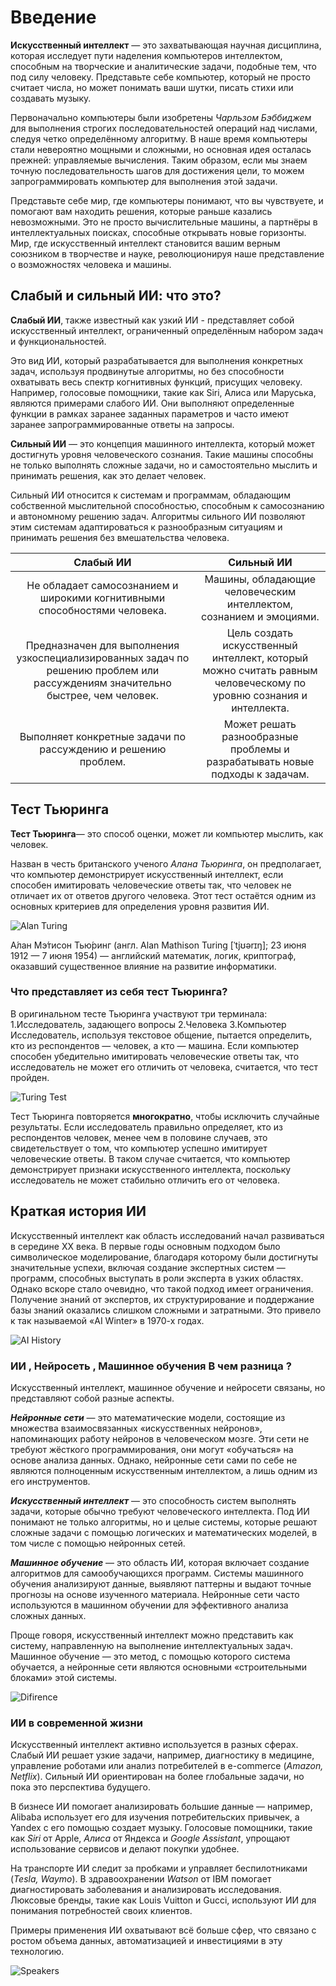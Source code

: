 # Введение

**Искусственный интеллект** — это захватывающая научная дисциплина, которая исследует пути наделения компьютеров интеллектом, способным на творческие и аналитические задачи, подобные тем, что под силу человеку. Представьте себе компьютер, который не просто считает числа, но может понимать ваши шутки, писать стихи или создавать музыку.

Первоначально компьютеры были изобретены _Чарльзом Бэббиджем_ для выполнения строгих последовательностей операций над числами, следуя четко определённому алгоритму. В наше время компьютеры стали невероятно мощными и сложными, но основная идея осталась прежней: управляемые вычисления. Таким образом, если мы знаем точную последовательность шагов для достижения цели, то можем запрограммировать компьютер для выполнения этой задачи.

Представьте себе мир, где компьютеры понимают, что вы чувствуете, и помогают вам находить решения, которые раньше казались невозможными. Это не просто вычислительные машины, а партнёры в интеллектуальных поисках, способные открывать новые горизонты. Мир, где искусственный интеллект становится вашим верным союзником в творчестве и науке, революционируя наше представление о возможностях человека и машины.

## Слабый и сильный ИИ: что это? <br/>

**Слабый ИИ**, также известный как узкий ИИ - представляет собой искусственный интеллект, ограниченный определённым набором задач и функциональностей.

Это вид ИИ, который разрабатывается для выполнения конкретных задач, используя продвинутые алгоритмы, но без способности охватывать весь спектр когнитивных функций, присущих человеку. Например, голосовые помощники, такие как Siri, Алиса или Маруська, являются примерами слабого ИИ. Они выполняют определенные функции в рамках заранее заданных параметров и часто имеют заранее запрограммированные ответы на запросы.

**Сильный ИИ** — это концепция машинного интеллекта, который может достигнуть уровня человеческого сознания. Такие машины способны не только выполнять сложные задачи, но и самостоятельно мыслить и принимать решения, как это делает человек.

Сильный ИИ относится к системам и программам, обладающим собственной мыслительной способностью, способным к самосознанию и автономному решению задач. Алгоритмы сильного ИИ позволяют этим системам адаптироваться к разнообразным ситуациям и принимать решения без вмешательства человека.

|                                                           Слабый ИИ                                                            |                                                    Сильный ИИ                                                     |
| :----------------------------------------------------------------------------------------------------------------------------: | :---------------------------------------------------------------------------------------------------------------: |
|                           Не обладает самосознанием и широкими когнитивными способностями человека.                            |                        Машины, обладающие человеческим интеллектом, сознанием и эмоциями.                         |
| Предназначен для выполнения узкоспециализированных задач по решению проблем или рассуждениям значительно быстрее, чем человек. | Цель создать искусственный интеллект, который можно считать равным человеческому по уровню сознания и интеллекта. |
|                                 Выполняет конкретные задачи по рассуждению и решению проблем.                                  |                   Может решать разнообразные проблемы и разрабатывать новые подходы к задачам.                    |

## Тест Тьюринга

**Тест Тьюринга**— это способ оценки, может ли компьютер мыслить, как человек.

Назван в честь британского ученого _Алана Тьюринга_, он предполагает, что компьютер демонстрирует искусственный интеллект, если способен имитировать человеческие ответы так, что человек не отличает их от ответов другого человека. Этот тест остаётся одним из основных критериев для определения уровня развития ИИ.

![Alan Turing](./images/Alan_Turing.jpg)

А́лан Мэ́тисон Тью́ринг (англ. Alan Mathison Turing [ˈtjʊərɪŋ]; 23 июня 1912 — 7 июня 1954) — английский математик, логик, криптограф, оказавший существенное влияние на развитие информатики.

### Что представляет из себя тест Тьюринга?

В оригинальном тесте Тьюринга участвуют три терминала:
1.Исследователь, задающего вопросы
2.Человека
3.Компьютер
Исследователь, используя текстовое общение, пытается определить, кто из респондентов — человек, а кто — машина. Если компьютер способен убедительно имитировать человеческие ответы так, что исследователь не может его отличить от человека, считается, что тест пройден.

![Turing Test](./images/Test-Turing.png)

Тест Тьюринга повторяется **многократно**, чтобы исключить случайные результаты. Если исследователь правильно определяет, кто из респондентов человек, менее чем в половине случаев, это свидетельствует о том, что компьютер успешно имитирует человеческие ответы. В таком случае считается, что компьютер демонстрирует признаки искусственного интеллекта, поскольку исследователь не может стабильно отличить его от человека.

## Краткая история ИИ

Искусственный интеллект как область исследований начал развиваться в середине XX века. В первые годы основным подходом было символическое моделирование, благодаря которому были достигнуты значительные успехи, включая создание экспертных систем — программ, способных выступать в роли эксперта в узких областях. Однако вскоре стало очевидно, что такой подход имеет ограничения. Получение знаний от экспертов, их структурирование и поддержание базы знаний оказались слишком сложными и затратными. Это привело к так называемой «AI Winter» в 1970-х годах.

![AI History](./images/AI-history.png)

### ИИ , Нейросеть , Машинное обучения В чем разница ?

Искусственный интеллект, машинное обучение и нейросети связаны, но представляют собой разные аспекты.

**_Нейронные сети_** — это математические модели, состоящие из множества взаимосвязанных «искусственных нейронов», напоминающих работу нейронов в человеческом мозге. Эти сети не требуют жёсткого программирования, они могут «обучаться» на основе анализа данных. Однако, нейронные сети сами по себе не являются полноценным искусственным интеллектом, а лишь одним из его инструментов.

**_Искусственный интеллект_** — это способность систем выполнять задачи, которые обычно требуют человеческого интеллекта. Под ИИ понимают не только алгоритмы, но и целые системы, которые решают сложные задачи с помощью логических и математических моделей, в том числе с помощью нейронных сетей.

**_Машинное обучение_** — это область ИИ, которая включает создание алгоритмов для самообучающихся программ. Системы машинного обучения анализируют данные, выявляют паттерны и выдают точные прогнозы на основе изученного материала. Нейронные сети часто используются в машинном обучении для эффективного анализа сложных данных.

Проще говоря, искусственный интеллект можно представить как систему, направленную на выполнение интеллектуальных задач. Машинное обучение — это метод, с помощью которого система обучается, а нейронные сети являются основными «строительными блоками» этой системы.

![Difirence](./images/diference.png)

### ИИ в современной жизни

Искусственный интеллект активно используется в разных сферах. Слабый ИИ решает узкие задачи, например, диагностику в медицине, управление роботами или анализ потребителей в e-commerce (_Amazon, Netflix_). Сильный ИИ ориентирован на более глобальные задачи, но пока это перспектива будущего.

В бизнесе ИИ помогает анализировать большие данные — например, Alibaba использует его для изучения потребительских привычек, а Yandex с его помощью создает музыку. Голосовые помощники, такие как _Siri_ от Apple, _Алиса_ от Яндекса и _Google Assistant_, упрощают использование сервисов и делают покупки удобнее.

На транспорте ИИ следит за пробками и управляет беспилотниками (_Tesla, Waymo_). В здравоохранении _Watson_ от IBM помогает диагностировать заболевания и анализировать исследования. Люксовые бренды, такие как Louis Vuitton и Gucci, используют ИИ для понимания потребностей своих клиентов.

Примеры применения ИИ охватывают всё больше сфер, что связано с ростом объема данных, автоматизацией и инвестициями в эту технологию.

![Speakers](./images/AI-speakers.jpg)
